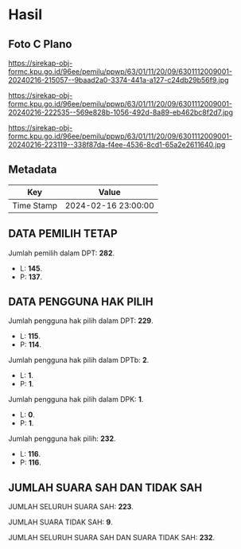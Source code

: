 # Hasil

## Foto C Plano

https://sirekap-obj-formc.kpu.go.id/96ee/pemilu/ppwp/63/01/11/20/09/6301112009001-20240216-215057--9baad2a0-3374-441a-a127-c24db29b56f9.jpg

https://sirekap-obj-formc.kpu.go.id/96ee/pemilu/ppwp/63/01/11/20/09/6301112009001-20240216-222535--569e828b-1056-492d-8a89-eb462bc8f2d7.jpg

https://sirekap-obj-formc.kpu.go.id/96ee/pemilu/ppwp/63/01/11/20/09/6301112009001-20240216-223119--338f87da-f4ee-4536-8cd1-65a2e2611640.jpg


## Metadata

| Key        | Value               |
| ---------- | ------------------- |
| Time Stamp | 2024-02-16 23:00:00 |


## DATA PEMILIH TETAP

Jumlah pemilih dalam DPT: **282**.
 * L: **145**.
 * P: **137**.

## DATA PENGGUNA HAK PILIH

Jumlah pengguna hak pilih dalam DPT: **229**.
 * L: **115**.
 * P: **114**.

Jumlah pengguna hak pilih dalam DPTb: **2**.
 * L: **1**.
 * P: **1**.

Jumlah pengguna hak pilih dalam DPK: **1**.
 * L: **0**.
 * P: **1**.

Jumlah pengguna hak pilih: **232**.
 * L: **116**.
 * P: **116**.

## JUMLAH SUARA SAH DAN TIDAK SAH

JUMLAH SELURUH SUARA SAH: **223**.

JUMLAH SUARA TIDAK SAH: **9**.

JUMLAH SELURUH SUARA SAH DAN SUARA TIDAK SAH: **232**.


